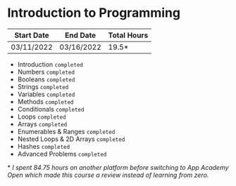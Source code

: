 # Introduction to Programming

| Start Date | End Date   | Total Hours |
| ---------- | ---------- | ----------- |
| 03/11/2022 | 03/16/2022 | 19.5\*      |

- Introduction `completed`
- Numbers `completed`
- Booleans `completed`
- Strings `completed`
- Variables `completed`
- Methods `completed`
- Conditionals `completed`
- Loops `completed`
- Arrays `completed`
- Enumerables & Ranges `completed`
- Nested Loops & 2D Arrays `completed`
- Hashes `completed`
- Advanced Problems `completed`

\* _I spent 84.75 hours on another platform before switching to App Academy Open which made this course a review instead of learning from zero._
